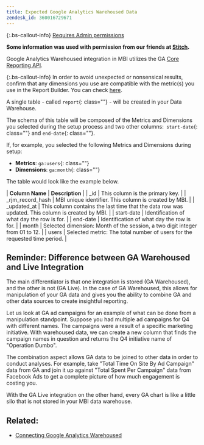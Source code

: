 ```yaml
---
title: Expected Google Analytics Warehoused Data
zendesk_id: 360016729671
---
```


{:.bs-callout-info}
[Requires Admin permissions](../../administrator/user-management/user-management.md)

**Some information was used with permission from our friends at [Stitch](https://www.stitchdata.com/docs/integrations/saas/google-analytics).**

Google Analytics Warehoused integration in MBI utilizes the GA [Core Reporting API](https://developers.google.com/analytics/devguides/reporting/core/v3/).

{:.bs-callout-info}
In order to avoid unexpected or nonsensical results, confirm that any dimensions you use are compatible with the metric(s) you use in the Report Builder. You can check [here](https://developers.google.com/analytics/devguides/reporting/core/dimsmets).

A single table - called `report`{: class=""} - will be created in your Data Warehouse.

The schema of this table will be composed of the Metrics and Dimensions you selected during the setup process and two other columns:` start-date`{: class=""} and `end-date`{: class=""}.

If, for example, you selected the following Metrics and Dimensions during setup:

* **Metrics**\: `ga:users`{: class=""}
* **Dimensions**\: `ga:month`{: class=""}

The table would look like the example below.

| **Column Name** | **Description** |
| \_id | This column is the primary key. |
| \_rjm\_record\_hash | MBI unique identifier. This column is created by MBI. |
| \_updated\_at | This column contains the last time that the data row was updated. This column is created by MBI. |
| start-date | Identification of what day the row is for. |
| end-date | Identification of what day the row is for. |
| month | Selected dimension: Month of the session, a two digit integer from 01 to 12. |
| users | Selected metric: The total number of users for the requested time period. |

## Reminder: Difference between GA Warehoused and Live Integration

The main differentiator is that one integration is stored (GA Warehoused), and the other is not (GA Live). In the case of GA Warehoused, this allows for manipulation of your GA data and gives you the ability to combine GA and other data sources to create insightful reporting.

Let us look at GA ad campaigns for an example of what can be done from a manipulation standpoint. Suppose you had multiple ad campaigns for Q4 with different names. The campaigns were a result of a specific marketing initiative. With warehoused data, we can create a new column that finds the campaign names in question and returns the Q4 initiative name of "Operation Dumbo".

The combination aspect allows GA data to be joined to other data in order to conduct analyses. For example, take "Total Time On Site By Ad Campaign" data from GA and join it up against "Total Spent Per Campaign" data from Facebook Ads to get a complete picture of how much engagement is costing you.

With the GA Live integration on the other hand, every GA chart is like a little silo that is not stored in your MBI data warehouse.

## Related:

* [Connecting Google Analytics Warehoused](../data-analyst/importing-data/integrations/google-analytics-warehoused.md)
